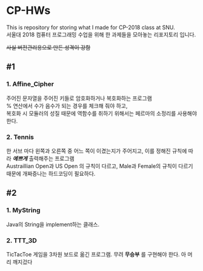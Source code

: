 # CP-HWs
This is repository for storing what I made for CP-2018 class at SNU.  
서울대 2018 컴퓨터 프로그래밍 수업을 위해 한 과제들을 모아놓는 리포지토리 입니다.

~~사실 버전관리용으로 만든 성격이 강함~~

## #1
### 1. Affine_Cipher
주어진 문자열을 주어진 키들로 암호화하거나 복호화하는 프로그램  
% 연산에서 수가 음수가 되는 경우를 체크해 줘야 하고,   
복호화 시 모듈러의 성질 때문에 역함수를 취하기 위해서는 페르마의 소정리를 사용해야 한다.
### 2. Tennis
한 서브 마다 왼쪽과 오른쪽 중 어느 쪽이 이겼는지가 주어지고, 이를 정해진 규칙에 따라 ***예쁘게*** 출력해주는 프로그램  
Austraillian Open과 US Open 의 규칙이 다르고, Male과 Female의 규칙이 다르기 때문에 개짜증나는 하드코딩이 필요하다.
## #2
### 1. MyString
Java의 String을 implement하는 클래스. 
### 2. TTT_3D
TicTacToe 게임을 3차원 보드로 옮긴 프로그램. 무려 **무승부** 를 구현해야 한다. 아 머리 깨지겄다